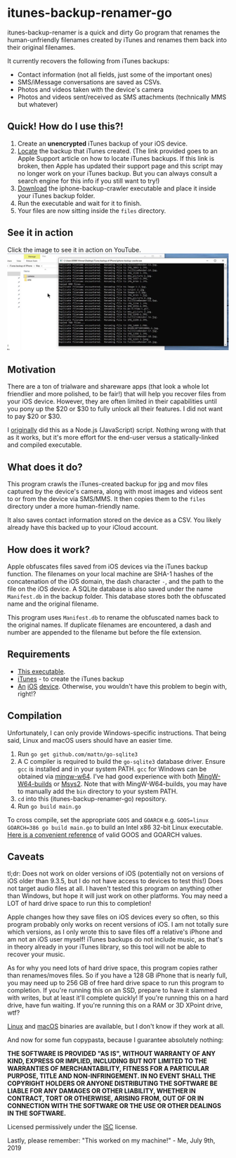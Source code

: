 # itunes-backup-renamer-go

itunes-backup-renamer is a quick and dirty Go program that renames the human-unfriendly filenames created by iTunes and renames them back into their original filenames.

It currently recovers the following from iTunes backups:
* Contact information (not all fields, just some of the important ones)
* SMS/iMessage conversations are saved as CSVs.
* Photos and videos taken with the device's camera
* Photos and videos sent/received as SMS attachments (technically MMS but whatever)

## Quick!  How do I use this?!

1. Create an **unencrypted** iTunes backup of your iOS device.
1. [Locate](https://support.apple.com/en-us/HT204215) the backup that iTunes created.  (The link provided goes to an Apple Support article on how to locate iTunes backups.  If this link is broken, then Apple has updated their support page and this script may no longer work on your iTunes backup.  But you can always consult a search engine for this info if you still want to try!)
1. [Download](https://github.com/chuynh18/tunes-backup-renamer-go/raw/master/iphone-backup-crawler-win.7z) the iphone-backup-crawler executable and place it inside your iTunes backup folder.
1. Run the executable and wait for it to finish.
1. Your files are now sitting inside the `files` directory.

## See it in action
Click the image to see it in action on YouTube.
[![Screenshot](action.jpg)](https://www.youtube.com/watch?v=FxtO1FseEDU)

## Motivation
There are a ton of trialware and shareware apps (that look a whole lot friendlier and more polished, to be fair!) that will help you recover files from your iOS device.  However, they are often limited in their capabilities until you pony up the $20 or $30 to fully unlock all their features.  I did not want to pay $20 or $30.

I [originally](https://github.com/chuynh18/itunes-backup-renamer/) did this as a Node.js (JavaScript) script.  Nothing wrong with that as it works, but it's more effort for the end-user versus a statically-linked and compiled executable.

## What does it do?

This program crawls the iTunes-created backup for jpg and mov files captured by the device's camera, along with most images and videos sent to or from the device via SMS/MMS.  It then copies them to the `files` directory under a more human-friendly name.

It also saves contact information stored on the device as a CSV.  You likely already have this backed up to your iCloud account.

## How does it work?

Apple obfuscates files saved from iOS devices via the iTunes backup function.  The filenames on your local machine are SHA-1 hashes of the concatenation of the iOS domain, the dash character `-`, and the path to the file on the iOS device.  A SQLite database is also saved under the name `Manifest.db` in the backup folder.  This database stores both the obfuscated name and the original filename.

This program uses `Manifest.db` to rename the obfuscated names back to the original names.  If duplicate filenames are encountered, a dash and number are appended to the filename but before the file extension.

## Requirements

* [This executable](https://github.com/chuynh18/tunes-backup-renamer-go/raw/master/iphone-backup-crawler-win.7z).
* [iTunes](https://www.apple.com/itunes/download/) - to create the iTunes backup
* [An](https://www.apple.com/iphone/) [iOS](https://www.apple.com/ipad/) [device](https://www.apple.com/ipod-touch/).  Otherwise, you wouldn't have this problem to begin with, right!?

## Compilation

Unfortunately, I can only provide Windows-specific instructions.  That being said, Linux and macOS users should have an easier time.

1. Run `go get github.com/mattn/go-sqlite3`
1. A C compiler is required to build the `go-sqlite3` database driver.  Ensure `gcc` is installed and in your system PATH.  `gcc` for Windows can be obtained via [mingw-w64](https://mingw-w64.org/doku.php/download).  I've had good experience with both [MingW-W64-builds](https://mingw-w64.org/doku.php/download/mingw-builds) or [Msys2](https://www.msys2.org/).  Note that with MingW-W64-builds, you may have to manually add the `bin` directory to your system PATH.
1. `cd` into this (itunes-backup-renamer-go) repository.
1. Run `go build main.go`

To cross compile, set the appropriate `GOOS` and `GOARCH` e.g. `GOOS=linux GOARCH=386 go build main.go` to build an Intel x86 32-bit Linux executable.  [Here is a convenient reference](https://gist.github.com/asukakenji/f15ba7e588ac42795f421b48b8aede63) of valid GOOS and GOARCH values.

## Caveats

tl;dr:  Does not work on older versions of iOS (potentially not on versions of iOS older than 9.3.5, but I do not have access to devices to test this!)  Does not target audio files at all.  I haven't tested this program on anything other than Windows, but hope it will just work on other platforms.  You may need a LOT of hard drive space to run this to completion!

Apple changes how they save files on iOS devices every so often, so this program probably only works on recent versions of iOS.  I am not totally sure which versions, as I only wrote this to save files off a relative's iPhone and am not an iOS user myself!  iTunes backups do not include music, as that's in theory already in your iTunes library, so this tool will not be able to recover your music.

As for why you need lots of hard drive space, this program copies rather than renames/moves files.  So if you have a 128 GB iPhone that is nearly full, you may need up to 256 GB of free hard drive space to run this program to completion.  If you're running this on an SSD, prepare to have it slammed with writes, but at least it'll complete quickly!  If you're running this on a hard drive, have fun waiting.  If you're running this on a RAM or 3D XPoint drive, wtf?

[Linux](https://github.com/chuynh18/tunes-backup-renamer-go/raw/master/iphone-backup-crawler-linux.gz) and [macOS](https://github.com/chuynh18/tunes-backup-renamer-go/raw/master/iphone-backup-crawler-mac.zip) binaries are available, but I don't know if they work at all.

And now for some fun copypasta, because I guarantee absolutely nothing:

**THE SOFTWARE IS PROVIDED "AS IS", WITHOUT WARRANTY OF ANY KIND, EXPRESS OR IMPLIED, INCLUDING BUT NOT LIMITED TO THE WARRANTIES OF MERCHANTABILITY, FITNESS FOR A PARTICULAR PURPOSE, TITLE AND NON-INFRINGEMENT. IN NO EVENT SHALL THE COPYRIGHT HOLDERS OR ANYONE DISTRIBUTING THE SOFTWARE BE LIABLE FOR ANY DAMAGES OR OTHER LIABILITY, WHETHER IN CONTRACT, TORT OR OTHERWISE, ARISING FROM, OUT OF OR IN CONNECTION WITH THE SOFTWARE OR THE USE OR OTHER DEALINGS IN THE SOFTWARE.**

Licensed permissively under the [ISC](https://www.isc.org/licenses/) license.

Lastly, please remember:  "This worked on my machine!" - Me, July 9th, 2019